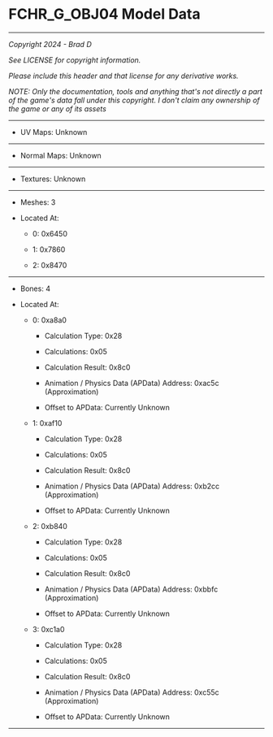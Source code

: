 # FCHR_G_OBJ04 Model Data

---

*Copyright 2024 - Brad D*

*See LICENSE for copyright information.*

*Please include this header and that license for any derivative works.*

*NOTE: Only the documentation, tools and anything that's not directly a part of the game's data fall under this copyright. I don't claim any ownership of the game or any of its assets*

---


* UV Maps: Unknown

---

* Normal Maps: Unknown

---

* Textures: Unknown

---

* Meshes: 3

* Located At:

  * 0: 0x6450

  * 1: 0x7860

  * 2: 0x8470

---

* Bones: 4

* Located At:

  * 0: 0xa8a0

    * Calculation Type: 0x28

    * Calculations: 0x05

    * Calculation Result: 0x8c0

    * Animation / Physics Data (APData) Address: 0xac5c (Approximation)

    * Offset to APData: Currently Unknown

  * 1: 0xaf10

    * Calculation Type: 0x28

    * Calculations: 0x05

    * Calculation Result: 0x8c0

    * Animation / Physics Data (APData) Address: 0xb2cc (Approximation)

    * Offset to APData: Currently Unknown

  * 2: 0xb840

    * Calculation Type: 0x28

    * Calculations: 0x05

    * Calculation Result: 0x8c0

    * Animation / Physics Data (APData) Address: 0xbbfc (Approximation)

    * Offset to APData: Currently Unknown

  * 3: 0xc1a0

    * Calculation Type: 0x28

    * Calculations: 0x05

    * Calculation Result: 0x8c0

    * Animation / Physics Data (APData) Address: 0xc55c (Approximation)

    * Offset to APData: Currently Unknown

---

